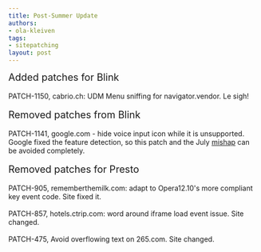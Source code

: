 ```yaml
---
title: Post-Summer Update
authors:
- ola-kleiven
tags:
- sitepatching
layout: post
---
```

<span style="font-size: 140%">Added patches for Blink</span><br/><br/>PATCH-1150, cabrio.ch: UDM Menu sniffing for navigator.vendor. Le sigh!<br/><br/><span style="font-size: 140%">Removed patches from Blink</span><br/><br/>PATCH-1141, google.com - hide voice input icon while it is unsupported. Google fixed the feature detection, so this patch and the July <a href="http://my.opera.com/sitepatching/blog/show.dml/67831402#comment110389762" target="_blank">mishap</a> can be avoided completely.<br/><br/><span style="font-size: 140%">Removed patches for Presto</span><br/><br/>PATCH-905, rememberthemilk.com: adapt to Opera12.10&#39;s more compliant key event code. Site fixed it.<br/><br/>PATCH-857, hotels.ctrip.com: word around iframe load event issue. Site changed.<br/><br/>PATCH-475, Avoid overflowing text on 265.com. Site changed.

